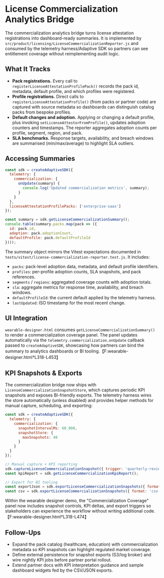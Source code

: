 # License Commercialization Analytics Bridge

The commercialization analytics bridge turns license attestation registrations into dashboard-ready summaries. It is implemented by `src/product/licensing/LicenseCommercializationReporter.js` and consumed by the telemetry harness/Adaptive SDK so partners can see entitlement coverage without reimplementing audit logic.

## What It Tracks

- **Pack registrations.** Every call to `registerLicenseAttestationProfilePack()` records the pack id, metadata, default profile, and which profiles were registered.
- **Profile registrations.** Direct calls to `registerLicenseAttestationProfile()` (from packs or partner code) are captured with source metadata so dashboards can distinguish catalog packs from bespoke profiles.
- **Default changes and adoption.** Applying or changing a default profile, plus invoking `setLicenseAttestorFromProfile()`, updates adoption counters and timestamps. The reporter aggregates adoption counts per profile, segment, region, and pack.
- **SLA benchmarks.** Response targets, availability, and breach windows are summarised (min/max/average) to highlight SLA outliers.

## Accessing Summaries

```js
const sdk = createAdaptiveSDK({
  telemetry: {
    commercialization: {
      onUpdate(summary) {
        console.log('Updated commercialization metrics', summary);
      }
    }
  },
  licenseAttestationProfilePacks: ['enterprise-saas']
});

const summary = sdk.getLicenseCommercializationSummary();
console.table(summary.packs.map(pack => ({
  id: pack.id,
  adoption: pack.adoptionCount,
  defaultProfile: pack.defaultProfileId
})));
```

The summary object mirrors the Vitest expectations documented in `tests/vitest/license-commercialization-reporter.test.js`. It includes:

- `packs`: pack-level adoption data, metadata, and default profile identifiers.
- `profiles`: per-profile adoption counts, SLA snapshots, and pack references.
- `segments` / `regions`: aggregated coverage counts with adoption totals.
- `sla`: aggregate metrics for response time, availability, and breach windows.
- `defaultProfileId`: the current default applied by the telemetry harness.
- `lastUpdated`: ISO timestamp for the most recent change.

## UI Integration

`wearable-designer.html` consumes `getLicenseCommercializationSummary()` to render a commercialization coverage panel. The panel updates automatically via the `telemetry.commercialization.onUpdate` callback passed to `createAdaptiveSDK`, showcasing how partners can bind the summary to analytics dashboards or BI tooling.【F:wearable-designer.html†L318-L453】

## KPI Snapshots & Exports

The commercialization bridge now ships with `LicenseCommercializationSnapshotStore`, which captures periodic KPI snapshots and exposes BI-friendly exports. The telemetry harness wires the store automatically (unless disabled) and provides helper methods for manual capture, scheduling, and exporting:

```js
const sdk = createAdaptiveSDK({
  telemetry: {
    commercialization: {
      snapshotIntervalMs: 60_000,
      snapshotStore: {
        maxSnapshots: 48
      }
    }
  }
});

// Manual capture + KPI reporting
sdk.captureLicenseCommercializationSnapshot({ trigger: 'quarterly-review' });
const kpiReport = sdk.getLicenseCommercializationKpiReport();

// Export for BI tooling
const exportJson = sdk.exportLicenseCommercializationSnapshots({ format: 'json', includeSummary: false });
const csv = sdk.exportLicenseCommercializationSnapshots({ format: 'csv' });
```

Within the wearable designer demo, the "Commercialization Coverage" panel now includes snapshot controls, KPI deltas, and export triggers so stakeholders can experience the workflow without writing additional code.【F:wearable-designer.html†L318-L474】

## Follow-Ups

- Expand the pack catalog (healthcare, education) with commercialization metadata so KPI snapshots can highlight regulated market coverage.
- Define external persistence for snapshot exports (S3/log broker) and wire nightly KPI jobs before partner portal rollout.
- Extend partner docs with KPI interpretation guidance and sample dashboard widgets fed by the CSV/JSON exports.
